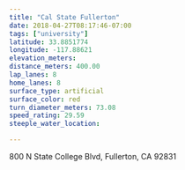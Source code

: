 ```yaml
---
title: "Cal State Fullerton"
date: 2018-04-27T08:17:46-07:00
tags: ["university"]
latitude: 33.8851774
longitude: -117.88621
elevation_meters:
distance_meters: 400.00
lap_lanes: 8
home_lanes: 8
surface_type: artificial
surface_color: red
turn_diameter_meters: 73.08
speed_rating: 29.59
steeple_water_location:

---
```

800 N State College Blvd, Fullerton, CA 92831
<!--more-->
